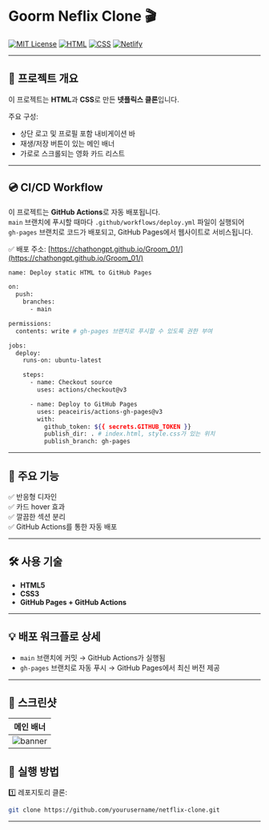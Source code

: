 # Goorm Neflix Clone 🎬

[![MIT License](https://img.shields.io/badge/license-MIT-green.svg)](LICENSE)
[![HTML](https://img.shields.io/badge/HTML-5-orange.svg)](https://developer.mozilla.org/ko/docs/Web/HTML)
[![CSS](https://img.shields.io/badge/CSS-3-blue.svg)](https://developer.mozilla.org/ko/docs/Web/CSS)
[![Netlify](https://img.shields.io/badge/CI/CD-GitHubPages-brightgreen.svg)](https://yourusername.github.io/netflix-clone/)

---

## 📌 프로젝트 개요

이 프로젝트는 **HTML**과 **CSS**로 만든 **넷플릭스 클론**입니다.  

주요 구성:
- 상단 로고 및 프로필 포함 내비게이션 바
- 재생/저장 버튼이 있는 메인 배너
- 가로로 스크롤되는 영화 카드 리스트

---

## 💿 CI/CD Workflow

이 프로젝트는 **GitHub Actions**로 자동 배포됩니다.  
`main` 브랜치에 푸시할 때마다 `.github/workflows/deploy.yml` 파일이 실행되어  
`gh-pages` 브랜치로 코드가 배포되고, GitHub Pages에서 웹사이트로 서비스됩니다.

✅ 배포 주소: [https://chathongpt.github.io/Groom_01/](https://chathongpt.github.io/Groom_01/)

```bash
name: Deploy static HTML to GitHub Pages

on:
  push:
    branches:
      - main

permissions:
  contents: write # gh-pages 브랜치로 푸시할 수 있도록 권한 부여

jobs:
  deploy:
    runs-on: ubuntu-latest

    steps:
      - name: Checkout source
        uses: actions/checkout@v3

      - name: Deploy to GitHub Pages
        uses: peaceiris/actions-gh-pages@v3
        with:
          github_token: ${{ secrets.GITHUB_TOKEN }}
          publish_dir: . # index.html, style.css가 있는 위치
          publish_branch: gh-pages

```
---

## 📂 주요 기능

✅ 반응형 디자인  
✅ 카드 hover 효과  
✅ 깔끔한 섹션 분리  
✅ GitHub Actions를 통한 자동 배포

---

## 🛠 사용 기술

- **HTML5**
- **CSS3**
- **GitHub Pages + GitHub Actions**

---

## 💡 배포 워크플로 상세

- `main` 브랜치에 커밋 → GitHub Actions가 실행됨
- `gh-pages` 브랜치로 자동 푸시 → GitHub Pages에서 최신 버전 제공

---

## 📸 스크린샷

| 메인 배너  | 
| ---------- |
| ![banner](https://github.com/user-attachments/assets/d79d97df-0c85-4a4d-9085-4aab197849c1) |

## 🚀 실행 방법

1️⃣ 레포지토리 클론:
```bash
git clone https://github.com/yourusername/netflix-clone.git
```

---
